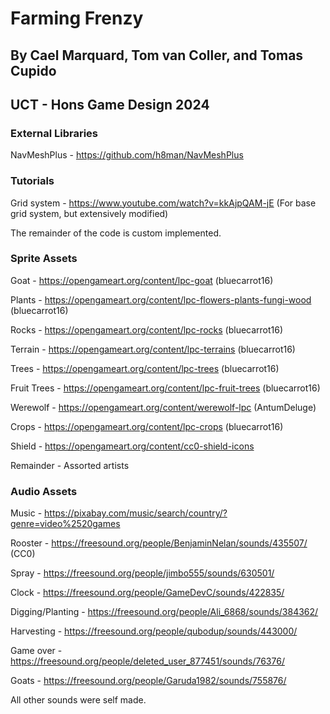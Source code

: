 # Farming Frenzy
## By Cael Marquard, Tom van Coller, and Tomas Cupido
## UCT - Hons Game Design 2024

### External Libraries
NavMeshPlus - https://github.com/h8man/NavMeshPlus
### Tutorials
Grid system - https://www.youtube.com/watch?v=kkAjpQAM-jE (For base grid system, but extensively modified)

The remainder of the code is custom implemented.

### Sprite Assets
Goat - https://opengameart.org/content/lpc-goat (bluecarrot16)

Plants - https://opengameart.org/content/lpc-flowers-plants-fungi-wood (bluecarrot16)

Rocks - https://opengameart.org/content/lpc-rocks (bluecarrot16)

Terrain - https://opengameart.org/content/lpc-terrains (bluecarrot16)

Trees - https://opengameart.org/content/lpc-trees (bluecarrot16)

Fruit Trees - https://opengameart.org/content/lpc-fruit-trees (bluecarrot16)

Werewolf - https://opengameart.org/content/werewolf-lpc (AntumDeluge)

Crops - https://opengameart.org/content/lpc-crops (bluecarrot16)

Shield - https://opengameart.org/content/cc0-shield-icons 

Remainder - Assorted artists

### Audio Assets
Music -  https://pixabay.com/music/search/country/?genre=video%2520games

Rooster - https://freesound.org/people/BenjaminNelan/sounds/435507/ (CC0)

Spray - https://freesound.org/people/jimbo555/sounds/630501/

Clock - https://freesound.org/people/GameDevC/sounds/422835/

Digging/Planting - https://freesound.org/people/Ali_6868/sounds/384362/

Harvesting - https://freesound.org/people/qubodup/sounds/443000/

Game over - https://freesound.org/people/deleted_user_877451/sounds/76376/

Goats - https://freesound.org/people/Garuda1982/sounds/755876/

All other sounds were self made.

